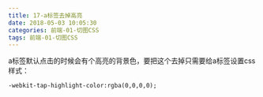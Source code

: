 ```yaml
---
title: 17-a标签去掉高亮
date: 2018-05-03 10:05:30
categories: 前端-01-切图CSS
tags: 前端-01-切图CSS
---
```

a标签默认点击的时候会有个高亮的背景色，要把这个去掉只需要给a标签设置css样式：

```
-webkit-tap-highlight-color:rgba(0,0,0,0);
```
